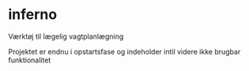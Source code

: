 # inferno
Værktøj til lægelig vagtplanlægning

Projektet er endnu i opstartsfase og indeholder intil videre ikke brugbar funktionalitet

